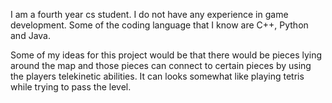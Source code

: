 I am a fourth year cs student. I do not have any experience in game development. Some of the coding language that I know are C++, Python and Java.

Some of my ideas for this project would be that there would be pieces lying around the map and those pieces can connect to certain pieces by using the players telekinetic abilities. It can looks somewhat like playing tetris while trying to pass the level.